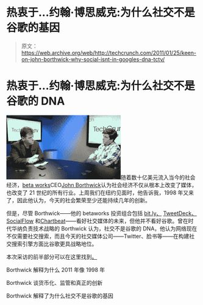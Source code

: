 # 热衷于...约翰·博思威克:为什么社交不是谷歌的基因

> 原文：<https://web.archive.org/web/http://techcrunch.com/2011/01/25/keen-on-john-borthwick-why-social-isnt-in-googles-dna-tctv/>

# 热衷于…约翰·博思威克:为什么社交不是谷歌的 DNA

![](img/e7f79c99111a7b1bca2ebaf47a393a13.png "Borthwick2")随着数十亿美元流入当今的社会经济，[beta works](https://web.archive.org/web/20230202234500/http://www.crunchbase.com/company/betaworks)CEO[John Borthwick](https://web.archive.org/web/20230202234500/http://www.crunchbase.com/person/john-borthwick-2)认为社会经济不仅从根本上改变了媒体，也改变了 21 世纪的所有行业。上周我们在纽约见面时，他告诉我，1998 年又来了，因此他认为，今天的社会繁荣至少还能持续几年的创新。

但是，尽管 Borthwick——他的 betaworks 投资组合包括 [bit.ly、](https://web.archive.org/web/20230202234500/http://www.crunchbase.com/company/bit-ly) [TweetDeck、](https://web.archive.org/web/20230202234500/http://www.crunchbase.com/company/tweetdeck) [SocialFlow](https://web.archive.org/web/20230202234500/http://www.crunchbase.com/company/socialflow) 和[Chartbeat](https://web.archive.org/web/20230202234500/http://www.crunchbase.com/company/chartbeat)——看好社交媒体的未来，但他并不看好谷歌。曾在时代华纳负责技术战略的 Borthwick 认为，社交不是谷歌的 DNA，他认为网络现在不仅需要社交搜索，而且今天的社交媒体公司——Twitter、脸书等——在构建社交搜索引擎方面比谷歌更具战略地位。

本次采访的前半部分可以在这里找到[。](https://web.archive.org/web/20230202234500/https://techcrunch.com/2011/01/24/keen-on-john-borthwick-betaworks-tctv/)

Borthwick 解释为什么 2011 年像 1998 年

Borthwick 谈货币化、监管和真正的创新

Borthwick 解释了为什么社交不是谷歌的基因